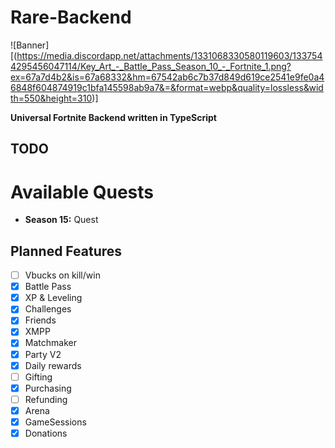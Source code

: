 # Rare-Backend
![Banner][(https://media.discordapp.net/attachments/1331068330580119603/1337544295456047114/Key_Art_-_Battle_Pass_Season_10_-_Fortnite_1.png?ex=67a7d4b2&is=67a68332&hm=67542ab6c7b37d849d619ce2541e9fe0a46848f604874919c1bfa145598ab9a7&=&format=webp&quality=lossless&width=550&height=310)]

**Universal Fortnite Backend written in TypeScript**

## TODO

# Available Quests

- **Season 15:** Quest

## Planned Features

- [ ] Vbucks on kill/win
- [x] Battle Pass
- [x] XP & Leveling
- [x] Challenges
- [x] Friends
- [x] XMPP
- [x] Matchmaker
- [x] Party V2
- [x] Daily rewards
- [ ] Gifting
- [x] Purchasing
- [ ] Refunding
- [x] Arena
- [x] GameSessions
- [x] Donations
